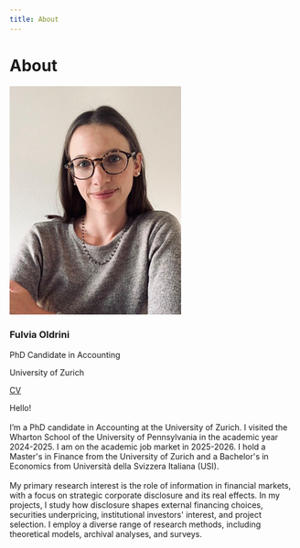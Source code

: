 ```yaml
---
title: About 
---
```

# **About** 

<!-- Webpage -->
<section id="about-sec" class="wg-about-biography">
    <div class="about-grid">
    <div class="about-img text-center">
        <img src="../about/FOldrini.jpg" alt="Picture of Fulvia Oldrini" class="img-responsive img-circle" style="width: 300px; height: auto;">
        <h3 id="about-head">Fulvia Oldrini</h3>
        <p class="headline">PhD Candidate in Accounting</p>
        <p class="headline">University of Zurich</p>
        <p>
        <a href="mailto:fulvia.oldrini@business.uzh.ch" target="_blank"><i class="fas fa-envelope"></i></a>
        <a href="https://www.linkedin.com/in/fulvia-oldrini-7013a992/" target="_blank"><i class="fab fa-linkedin"></i></a>
        <a href="./about/CV_2024.pdf" class="cv-link" target="_blank">CV</a>  
        </p>
    </div>
    <div class="about-info">
        <p>Hello! <br> <br>I’m a PhD candidate in Accounting at the University of Zurich. I visited the Wharton School of the University of Pennsylvania in the academic year 2024-2025. I am on the academic job market in 2025-2026. I hold a Master's in Finance from the University of Zurich and a Bachelor's in Economics from Università della Svizzera Italiana (USI). <br> <br>
        My primary research interest is the role of information in financial markets, with a focus on strategic corporate disclosure and its real effects. In my projects, I study how disclosure shapes external financing choices, securities underpricing, institutional investors' interest, and project selection. I employ a diverse range of research methods, including theoretical models, archival analyses, and surveys. </p>
    </div>
    </div>
</section>


<!-- Include Font Awesome for icons -->
<link rel="stylesheet" href="https://cdnjs.cloudflare.com/ajax/libs/font-awesome/5.15.4/css/all.min.css">